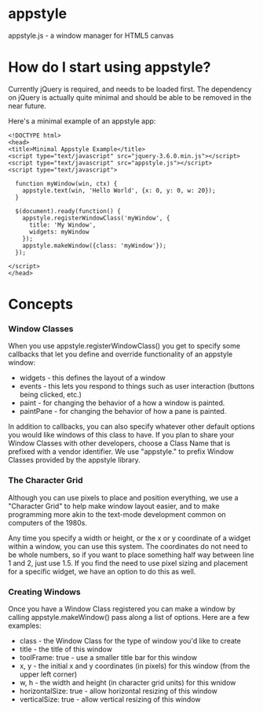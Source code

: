 # appstyle
appstyle.js - a window manager for HTML5 canvas

# How do I start using appstyle?

Currently jQuery is required, and needs to be loaded first. The dependency on jQuery is actually quite minimal and should be able to be removed in the near future.

Here's a minimal example of an appstyle app:

```
<!DOCTYPE html>
<head>
<title>Minimal Appstyle Example</title>
<script type="text/javascript" src="jquery-3.6.0.min.js"></script>
<script type="text/javascript" src="appstyle.js"></script>
<script type="text/javascript">

  function myWindow(win, ctx) {
    appstyle.text(win, 'Hello World', {x: 0, y: 0, w: 20});
  }

  $(document).ready(function() {
    appstyle.registerWindowClass('myWindow', {
      title: 'My Window',
      widgets: myWindow
    });
    appstyle.makeWindow({class: 'myWindow'});
  });

</script>
</head>
```

# Concepts

### Window Classes

When you use appstyle.registerWindowClass() you get to specify some callbacks that let you define and override functionality of an appstyle window:

  * widgets - this defines the layout of a window
  * events - this lets you respond to things such as user interaction (buttons being clicked, etc.)
  * paint - for changing the behavior of a how a window is painted.
  * paintPane - for changing the behavior of how a pane is painted.

In addition to callbacks, you can also specify whatever other default options you would like windows of this class to have. If you plan to share your Window Classes with other developers, choose a Class Name that is prefixed with a vendor identifier.  We use "appstyle." to prefix Window Classes provided by the appstyle library.

### The Character Grid

Although you can use pixels to place and position everything, we use a "Character Grid" to help make window layout easier, and to make programming more akin to the text-mode development common on computers of the 1980s.

Any time you specify a width or height, or the x or y coordinate of a widget within a window, you can use this system. The coordinates do not need to be whole numbers, so if you want to place something half way between line 1 and 2, just use 1.5.  If you find the need to use pixel sizing and placement for a specific widget, we have an option to do this as well.

### Creating Windows

Once you have a Window Class registered you can make a window by calling appstyle.makeWindow() pass along a list of options. Here are a few examples:

  * class - the Window Class for the type of window you'd like to create
  * title - the title of this window
  * toolFrame: true - use a smaller title bar for this window
  * x, y - the initial x and y coordinates (in pixels) for this window (from the upper left corner)
  * w, h - the width and height (in character grid units) for this wnidow
  * horizontalSize: true - allow horizontal resizing of this window
  * verticalSize: true - allow vertical resizing of this window
